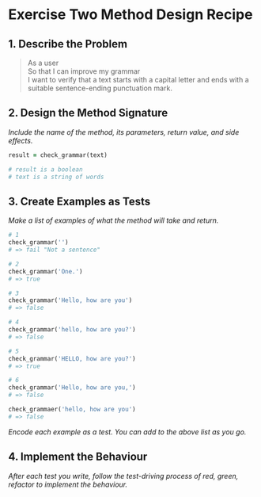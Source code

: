 # Exercise Two Method Design Recipe

## 1. Describe the Problem

> As a user    
> So that I can improve my grammar     
> I want to verify that a text starts with a capital letter and ends with a suitable
> sentence-ending punctuation mark.


## 2. Design the Method Signature

_Include the name of the method, its parameters, return value, and side effects._

```ruby
result = check_grammar(text)

# result is a boolean
# text is a string of words
```

## 3. Create Examples as Tests

_Make a list of examples of what the method will take and return._

```ruby
# 1 
check_grammar('')
# => fail "Not a sentence"

# 2 
check_grammar('One.')
# => true

# 3 
check_grammar('Hello, how are you')
# => false

# 4
check_grammar('hello, how are you?')
# => false

# 5
check_grammar('HELLO, how are you?')
# => true

# 6
check_grammar('Hello, how are you,')
# => false

check_grammaer('hello, how are you')
# => false

```

_Encode each example as a test. You can add to the above list as you go._

## 4. Implement the Behaviour

_After each test you write, follow the test-driving process of red, green, refactor to implement the behaviour._

